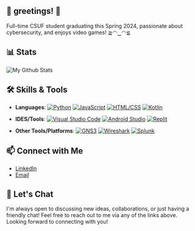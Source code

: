 ## 🫧 greetings! 🫧
Full-time CSUF student graduating this Spring 2024, passionate about cybersecurity, and enjoys video games! ≧◠‿◠≦

## 📊 Stats

![My Github Stats](https://github-readme-stats.vercel.app/api?username=ekcaroline&show_icons=true&theme=tokyonight)

## 🛠️ Skills & Tools

- **Languages**:
[![Python](https://img.shields.io/badge/Python-%E2%9C%94-blue?style=flat-square&logo=python)](https://www.python.org/) 
[![JavaScript](https://img.shields.io/badge/JavaScript-%E2%9C%94-yellow?style=flat-square&logo=javascript)](https://developer.mozilla.org/en-US/docs/Web/JavaScript) 
[![HTML/CSS](https://img.shields.io/badge/HTML%2FCSS-%E2%9C%94-orange?style=flat-square&logo=html5)](https://developer.mozilla.org/en-US/docs/Web/HTML) 
[![Kotlin](https://img.shields.io/badge/Kotlin-%E2%9C%94-blue?style=flat-square&logo=kotlin)](https://kotlinlang.org/)

- **IDES/Tools**:
[![Visual Studio Code](https://img.shields.io/badge/Visual%20Studio%20Code-%E2%9C%94-blue?style=flat-square&logo=visual-studio-code)](https://code.visualstudio.com/)
[![Android Studio](https://img.shields.io/badge/Android%20Studio-%E2%9C%94-green?style=flat-square&logo=android-studio)](https://developer.android.com/studio)
[![Replit](https://img.shields.io/badge/Replit-%E2%9C%94-orange?style=flat-square)](https://replit.com/)

- **Other Tools/Platforms**:
[![GNS3](https://img.shields.io/badge/GNS3-%E2%9C%94-blue?style=flat-square&logo=gns3)](https://www.gns3.com/)
[![Wireshark](https://img.shields.io/badge/Wireshark-%E2%9C%94-green?style=flat-square&logo=wireshark)](https://www.wireshark.org/)
[![Splunk](https://img.shields.io/badge/Splunk-%E2%9C%94-yellow?style=flat-square&logo=splunk)](https://www.splunk.com/)


## 📫 Connect with Me

- [LinkedIn](https://www.linkedin.com/in/ekcaroline/)
- [Email](ekcaroline30@gmail.com)

## 💬 Let's Chat

I'm always open to discussing new ideas, collaborations, or just having a friendly chat! Feel free to reach out to me via any of the links above. Looking forward to connecting with you!


